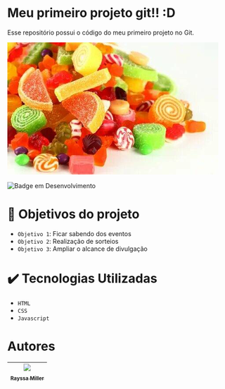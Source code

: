 <h1 > Meu primeiro projeto git!! :D  </h1>
Esse repositório possui o código do meu primeiro projeto no Git.

![Imagem Git](https://github.com/raymh/trabalho_web/blob/main/asiancandies.jpg)

![Badge em Desenvolvimento](http://img.shields.io/static/v1?label=STATUS&message=EM%20DESENVOLVIMENTO&color=GREEN&style=for-the-badge)
<br>
 
 # :hammer: Objetivos do projeto

- `Objetivo 1`: Ficar sabendo dos eventos
- `Objetivo 2`: Realização de sorteios
- `Objetivo 3`: Ampliar o alcance de divulgação

# :heavy_check_mark: Tecnologias Utilizadas

- `HTML`
- `CSS`
- `Javascript`

# Autores

| [<img src="https://avatars.githubusercontent.com/u/7065152?s=96&v=4" width=115><br><sub>Rayssa Miller</sub>](https://github.com/raymh) |
| :---: |
